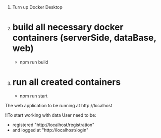 1. Turn up Docker Desktop

2. # build all necessary docker containers (serverSide, dataBase, web)
    - npm run build
   
3. # run all created containers
    - npm run start

The web application to be running at  http://localhost

!!To start working with data User need to be:

- registered "http://localhost/registration"
- and logged at "http://localhost/login"
